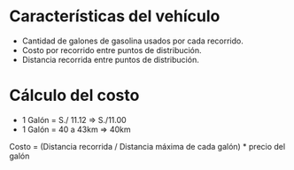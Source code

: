 # Características del vehículo

- Cantidad de galones de gasolina usados por cada recorrido.
- Costo por recorrido entre puntos de distribución.
- Distancia recorrida entre puntos de distribución.

# Cálculo del costo

- 1 Galón = S./ 11.12 => S./11.00
- 1 Galón = 40 a 43km => 40km

Costo = (Distancia recorrida / Distancia máxima de cada galón) * precio del galón
